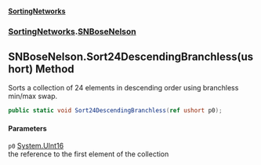 #### [SortingNetworks](index.md 'index')
### [SortingNetworks](SortingNetworks.md 'SortingNetworks').[SNBoseNelson](SortingNetworks_SNBoseNelson.md 'SortingNetworks.SNBoseNelson')
## SNBoseNelson.Sort24DescendingBranchless(ushort) Method
Sorts a collection of 24 elements in descending order using branchless min/max swap.  
```csharp
public static void Sort24DescendingBranchless(ref ushort p0);
```
#### Parameters
<a name='SortingNetworks_SNBoseNelson_Sort24DescendingBranchless(ushort)_p0'></a>
`p0` [System.UInt16](https://docs.microsoft.com/en-us/dotnet/api/System.UInt16 'System.UInt16')  
the reference to the first element of the collection
  
